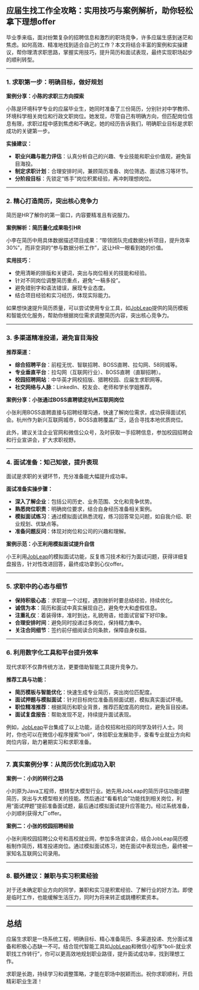 ## 应届生找工作全攻略：实用技巧与案例解析，助你轻松拿下理想offer

毕业季来临，面对纷繁复杂的招聘信息和激烈的职场竞争，许多应届生感到迷茫和焦虑。如何高效、精准地找到适合自己的工作？本文将结合丰富的案例和实操建议，帮你理清求职思路，掌握实用技巧，提升简历和面试表现，最终实现职场起步的顺利转型。

---

### 1. 求职第一步：明确目标，做好规划

**案例分享：小陈的求职三方向探索**

小陈是环境科学专业的应届毕业生，她同时准备了三份简历，分别针对中学教师、环境科学相关岗位和行政文职岗位。她发现，尽管自己有明确方向，但匹配岗位信息有限，求职过程中感到焦虑和不确定。她的经历告诉我们，明确职业目标是求职成功的关键第一步。

**实操建议：**

- **职业兴趣与能力评估**：认真分析自己的兴趣、专业技能和职业价值观，避免盲目海投。
- **制定求职计划**：合理安排时间，兼顾简历准备、岗位筛选、面试练习等环节。
- **分阶段目标**：先锁定“练手”岗位积累经验，再冲刺理想岗位。

---

### 2. 精心打造简历，突出核心竞争力

简历是HR了解你的第一窗口，内容要精准且有说服力。

**案例解析：简历量化成果吸引HR**

小李在简历中用具体数据描述项目成果：“带领团队完成数据分析项目，提升效率30%”，而非空洞的“参与数据分析工作”，这让HR一眼看到她的价值。

**实用技巧：**

- 使用清晰的排版和关键词，突出与岗位相关的技能和经验。
- 针对不同岗位调整简历重点，避免“一稿多投”。
- 避免错别字和语法错误，展现专业态度。
- 结合项目经验和实习经历，体现实际能力。

如果想快速提升简历质量，可以尝试使用专业工具，如[JobLeap](https://www.jobleap.cn)提供的简历模板和智能优化服务，帮助你根据岗位需求调整简历内容，突出核心竞争力。

---

### 3. 多渠道精准投递，避免盲目海投

**推荐渠道：**

- **综合招聘平台**：前程无忧、智联招聘、BOSS直聘、拉勾网、58同城等。
- **专业垂直平台**：拉勾网（互联网行业）、BOSS直聘（直聊招聘）。
- **校园招聘网站**：中华英才网校招版、猎聘校园、应届生求职网等。
- **社交网络与人脉**：LinkedIn、校友会、老师和学长学姐推荐。

**案例分享：小张通过BOSS直聘锁定杭州互联网岗位**

小张利用BOSS直聘直接与招聘经理沟通，快速了解岗位需求，成功获得面试机会。杭州作为新兴互联网城市，BOSS直聘覆盖广泛，适合寻找本地优质岗位。

此外，建议关注企业官网和微信公众号，及时获取一手招聘信息，参加校园招聘会和行业宣讲会，扩大求职视野。

---

### 4. 面试准备：知己知彼，提升表现

面试是求职的关键环节，充分准备能大幅提升成功率。

**面试准备实操步骤：**

- **深入了解企业**：包括公司历史、业务范围、文化和竞争优势。
- **熟悉岗位职责**：明确岗位要求，结合自身经历准备相关案例。
- **模拟面试练习**：通过模拟面试熟悉流程，练习回答常见问题，如自我介绍、职业规划、优缺点等。
- **准备问题反问**：体现对岗位和公司的兴趣和理解。

**案例示范：小王利用模拟面试提升自信**

小王利用[JobLeap](https://www.jobleap.cn)的模拟面试功能，反复练习技术和行为面试问题，获得详细复盘报告，针对性改进回答，最终成功拿到心仪offer。

---

### 5. 求职中的心态与细节

- **保持积极心态**：求职是一个过程，遇到挫折时要总结经验，持续优化。
- **诚信为本**：简历和面试中真实展现自己，避免夸大和虚假信息。
- **注重礼仪**：着装得体，准时到达，礼貌用语，给面试官留下好印象。
- **合理安排时间**：避免同时投递过多岗位，保持精力集中。
- **关注合同细节**：签约前仔细阅读合同条款，保障自身权益。

---

### 6. 利用数字化工具和平台提升效率

现代求职不仅靠传统方法，更要借助智能工具提升竞争力。

**推荐工具与功能：**

- **简历模板与智能优化**：快速生成专业简历，突出岗位匹配度。
- **面试押题与模拟面试**：针对目标岗位准备高频面试题，模拟真实面试环境。
- **职位精准推荐**：根据简历和职业背景，推荐匹配度高的岗位，避免盲目投递。
- **面试复盘报告**：帮助发现不足，持续提升面试表现。

例如，[JobLeap](https://www.jobleap.cn)平台集成了以上功能，适合校招和社招的同学及转行人士。同时，你也可以在微信小程序搜索“boli”，体验职业发展助手，查看专业就业方向和岗位内容，助力暑期实习和求职准备。

---

### 7. 真实案例分享：从简历优化到成功入职

**案例一：小刘的转行之路**

小刘原为Java工程师，想转型大模型行业。她先用JobLeap的简历评估功能调整简历，突出与大模型相关的技能。然后通过“看看机会”功能找到相关岗位，利用“面试押题”提前准备面试题，最后通过模拟面试提升应答能力。经过系统准备，小刘顺利获得大厂offer。

**案例二：小张的校园招聘经验**

小张利用校园招聘公众号和高校就业网，参加多场宣讲会，结合JobLeap简历模板制作简历，精准投递岗位。通过模拟面试练习，她在面试中表现出色，最终被一家知名互联网公司录用。

---

### 8. 额外建议：兼职与实习积累经验

对于还未确定职业方向的同学，兼职和实习是积累经验、了解行业的好方法。即使是临时工作，也能缓解生活压力，同时为将来转正或跳槽积累资本。

---

## 总结

应届生求职是一场系统工程，明确目标、精心准备简历、多渠道投递、充分面试准备和积极心态缺一不可。结合现代智能工具如[JobLeap](https://www.jobleap.cn)和微信小程序“boli-就业求职找工作转行”，你可以更高效地规划职业路径，提升面试成功率，找到理想工作。

求职是长跑，持续学习和调整策略，才能在职场中脱颖而出。祝你求职顺利，开启精彩职业生涯！
